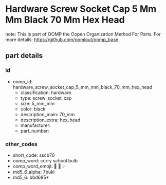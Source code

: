 # Hardware Screw Socket Cap 5 Mm Mm Black 70 Mm Hex Head  

note: This is part of OOMP the Oopen Organization Method For Parts. For more details: https://github.com/oomlout/oomp_base

##  part details





### id
* oomp_id: hardware_screw_socket_cap_5_mm_mm_black_70_mm_hex_head
  * classification: hardware
  * type: screw_socket_cap
  * size: 5_mm_mm
  * color: black
  * description_main: 70_mm
  * description_extra: hex_head
  * manufacturer: 
  * part_number: 

### other_codes
* short_code: sscb70
* oomp_word: curry school bulb
* oomp_word_emoji: :curry: :school: :bulb:
* md5_6_alpha: 7bukl
* md5_6: bbd685* 